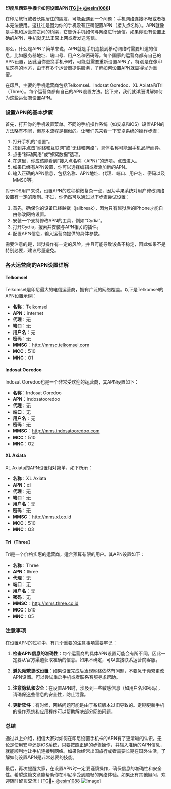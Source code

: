 **印度尼西亚手機卡如何设置APN[[TG💪+ @esim1088](https://t.me/s/esim1088)]**

在印尼旅行或者长期居住的朋友，可能会遇到一个问题：手机网络连接不畅或者根本无法使用。这往往是因为你的手机没有正确配置APN（接入点名称）。APN就像是手机和运营商之间的桥梁，它告诉手机如何与网络进行通信。如果你没有设置正确的APN，手机就无法正常上网或者发送短信。

那么，什么是APN？简单来说，APN就是手机连接到移动网络时需要知道的信息，比如服务器地址、端口号、用户名和密码等。每个国家的运营商都有自己的APN设置，因此当你更换手机卡时，可能就需要重新设置APN了。特别是在像印尼这样的地方，由于有多个运营商提供服务，了解如何设置APN就显得尤为重要。

在印尼，主要的手机运营商包括Telkomsel、Indosat Ooredoo、XL Axiata和Tri（Three）。每个运营商都有自己的APN设置方法。接下来，我们就详细讲解如何为这些运营商设置APN。

### 设置APN的基本步骤

首先，打开你的手机设置菜单。不同的手机操作系统（如安卓和iOS）设置APN的方法略有不同，但基本流程是相似的。让我们先来看一下安卓系统的操作步骤：

1. 打开手机的“设置”。
2. 找到并点击“网络和互联网”或“无线和网络”，具体名称可能因手机品牌而异。
3. 点击“移动网络”或“蜂窝数据”选项。
4. 在这里，你应该能看到“接入点名称（APN）”的选项。点击进入。
5. 如果已经有APN设置，你可以选择编辑或者添加新的APN。
6. 输入正确的APN信息，包括名称、APN地址、代理、端口、用户名、密码以及MMSC等。

对于iOS用户来说，设置APN的过程稍微复杂一点，因为苹果系统对用户修改网络设置有一定的限制。不过，你仍然可以通过以下步骤尝试设置：

1. 首先，确保你的设备已经越狱（jailbreak），因为只有越狱后的iPhone才能自由修改网络设置。
2. 安装一个支持修改APN的工具，例如“Cydia”。
3. 打开Cydia，搜索并安装与APN相关的插件。
4. 配置APN信息，输入运营商提供的具体参数。

需要注意的是，越狱操作有一定的风险，并且可能导致设备不稳定，因此如果不是特别必要，建议尽量避免。

### 各大运营商的APN设置详解

#### Telkomsel
Telkomsel是印尼最大的电信运营商，拥有广泛的网络覆盖。以下是Telkomsel的APN设置示例：

- **名称**：Telkomsel
- **APN**：internet
- **代理**：无
- **端口**：无
- **用户名**：无
- **密码**：无
- **MMSC**：http://mmsc.telkomsel.com
- **MCC**：510
- **MNC**：01

#### Indosat Ooredoo
Indosat Ooredoo也是一个非常受欢迎的运营商，其APN设置如下：

- **名称**：Indosat Ooredoo
- **APN**：indosatooredoo
- **代理**：无
- **端口**：无
- **用户名**：无
- **密码**：无
- **MMSC**：http://mms.indosatooredoo.com
- **MCC**：510
- **MNC**：02

#### XL Axiata
XL Axiata的APN设置相对简单，如下所示：

- **名称**：XL Axiata
- **APN**：xl
- **代理**：无
- **端口**：无
- **用户名**：无
- **密码**：无
- **MMSC**：http://mms.xl.co.id
- **MCC**：510
- **MNC**：03

#### Tri（Three）
Tri是一个价格实惠的运营商，适合预算有限的用户。其APN设置如下：

- **名称**：Three
- **APN**：three
- **代理**：无
- **端口**：无
- **用户名**：无
- **密码**：无
- **MMSC**：http://mms.three.co.id
- **MCC**：510
- **MNC**：05

### 注意事项

在设置APN的过程中，有几个重要的注意事项需要牢记：

1. **检查APN信息的准确性**：每个运营商的具体APN设置可能会有所不同，因此一定要从官方渠道获取准确的信息。如果不确定，可以直接联系运营商客服。
   
2. **避免频繁更改设置**：如果设置完成后发现网络依然有问题，不要急于频繁更改APN设置。可以尝试重启手机或者联系客服寻求帮助。

3. **注意隐私和安全**：在设置APN时，涉及到一些敏感信息（如用户名和密码），请确保这些信息的安全性，防止泄露。

4. **更新软件**：有时候，网络问题可能是由于系统版本过旧导致的。定期更新手机的操作系统和应用程序可以帮助解决部分网络问题。

### 总结

通过以上介绍，相信大家对如何在印尼设置手机卡的APN有了更清晰的认识。无论是使用安卓还是iOS系统，只要按照正确的步骤操作，并输入准确的APN信息，就能顺利地让手机连接到网络。如果你经常出国旅行或者需要长期在国外生活，了解如何设置APN是非常必要的技能。

最后，再次提醒大家，在设置APN时一定要谨慎操作，确保信息的准确性和安全性。希望这篇文章能帮助你在印尼享受到顺畅的网络体验。如果还有其他疑问，欢迎随时留言交流！[[TG💪+ @esim1088](https://t.me/s/esim1088) ![Image](https://i.postimg.cc/4NQfJmqS/Snipaste-2025-05-13-00-14-12.png)]